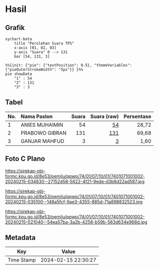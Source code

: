 # Hasil

## Grafik

```mermaid
xychart-beta
    title "Perolehan Suara TPS"
    x-axis [01, 02, 03]
    y-axis "Suara" 0 --> 131
    bar [54, 131, 3]
```

```mermaid
%%{init: {"pie": {"textPosition": 0.5}, "themeVariables": {"pieOuterStrokeWidth": "5px"}} }%%
pie showData
    "1" : 54
    "2" : 131
    "3" : 3
```

## Tabel

| No. | Nama Paslon    | Suara | Suara (raw) | Persentase |
|:--- |:-------------- | -----:| -----------:| ----------:|
| 1   | ANIES MUHAIMIN | 54    | [54][p-1]   | 28,72      |
| 2   | PRABOWO GIBRAN | 131   | [131][p-2]  | 69,68      |
| 3   | GANJAR MAHFUD  | 3     | [3][p-3]    | 1,60       |


[p-1]: https://github.com/gigit-pemilu/pemilu-2024-74-sulawesi-tenggara/blob/main/pilpres/hitung-suara/sub/74-sulawesi-tenggara/sub/01-kolaka/sub/07-pomalaa/sub/1001-dawi-dawi/sub/002-tps/sub/paslon-1.txt
[p-2]: https://github.com/gigit-pemilu/pemilu-2024-74-sulawesi-tenggara/blob/main/pilpres/hitung-suara/sub/74-sulawesi-tenggara/sub/01-kolaka/sub/07-pomalaa/sub/1001-dawi-dawi/sub/002-tps/sub/paslon-2.txt
[p-3]: https://github.com/gigit-pemilu/pemilu-2024-74-sulawesi-tenggara/blob/main/pilpres/hitung-suara/sub/74-sulawesi-tenggara/sub/01-kolaka/sub/07-pomalaa/sub/1001-dawi-dawi/sub/002-tps/sub/paslon-3.txt

## Foto C Plano

https://sirekap-obj-formc.kpu.go.id/8e53/pemilu/ppwp/74/01/07/10/01/7401071001002-20240215-034830--27152d58-5622-4f21-9ede-d3b8d22ad587.jpg

https://sirekap-obj-formc.kpu.go.id/8e53/pemilu/ppwp/74/01/07/10/01/7401071001002-20240215-035100--148a5fcf-9ae3-4355-885d-71a898832523.jpg

https://sirekap-obj-formc.kpu.go.id/8e53/pemilu/ppwp/74/01/07/10/01/7401071001002-20240215-021040--54ea57ba-3a2b-4258-b59b-563d634e968d.jpg


## Metadata

| Key        | Value               |
| ---------- | ------------------- |
| Time Stamp | 2024-02-15 22:30:27 |



